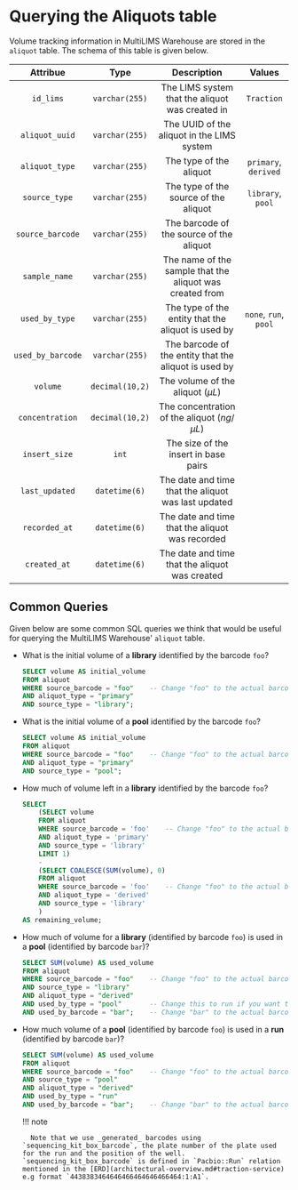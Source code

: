 # Querying the Aliquots table

Volume tracking information in MultiLIMS Warehouse are stored in the `aliquot` table. The schema of this table is given below.

<center>

|    **Attribue**   |     **Type**    |                      **Description**                     |       **Values**      |
|:-----------------:|:---------------:|:--------------------------------------------------------:|:---------------------:|
|     `id_lims`     |  `varchar(255)` | The LIMS system that the aliquot was created in          |       `Traction`      |
|   `aliquot_uuid`  |  `varchar(255)` | The UUID of the aliquot in the LIMS system               |                       |
|   `aliquot_type`  |  `varchar(255)` | The type of the aliquot                                  |  `primary`, `derived` |
|   `source_type`   |  `varchar(255)` | The type of the source of the aliquot                    |   `library`, `pool`   |
|  `source_barcode` |  `varchar(255)` | The barcode of the source of the aliquot                 |                       |
|   `sample_name`   |  `varchar(255)` | The name of the sample that the aliquot was created from |                       |
|   `used_by_type`  |  `varchar(255)` | The type of the entity that the aliquot is used by       | `none`, `run`, `pool` |
| `used_by_barcode` |  `varchar(255)` | The barcode of the entity that the aliquot is used by    |                       |
|      `volume`     | `decimal(10,2)` | The volume of the aliquot ($\mu L$)                           |                       |
|  `concentration`  | `decimal(10,2)` | The concentration of the aliquot ($ng/\mu L$)                 |                       |
|   `insert_size`   |      `int`      | The size of the insert in base pairs                     |                       |
|   `last_updated`  |  `datetime(6)`  | The date and time that the aliquot was last updated      |                       |
|   `recorded_at`   |  `datetime(6)`  | The date and time that the aliquot was recorded          |                       |
|    `created_at`   |  `datetime(6)`  | The date and time that the aliquot was created           |                       |

</center>

## Common Queries

Given below are some common SQL queries we think that would be useful for querying the MultiLIMS Warehouse' `aliquot` table.

- What is the initial volume of a **library** identified by the barcode `foo`?

    ```sql
    SELECT volume AS initial_volume
    FROM aliquot
    WHERE source_barcode = "foo"    -- Change "foo" to the actual barcode
    AND aliquot_type = "primary"
    AND source_type = "library";
    ```

- What is the initial volume of a **pool** identified by the barcode `foo`?

    ```sql
    SELECT volume AS initial_volume
    FROM aliquot
    WHERE source_barcode = "foo"    -- Change "foo" to the actual barcode
    AND aliquot_type = "primary"
    AND source_type = "pool";
    ```

- How much of volume left in a **library** identified by the barcode `foo`?

    ```sql
    SELECT 
        (SELECT volume 
        FROM aliquot
        WHERE source_barcode = 'foo'    -- Change "foo" to the actual barcode
        AND aliquot_type = 'primary'
        AND source_type = 'library'
        LIMIT 1) 
        - 
        (SELECT COALESCE(SUM(volume), 0)
        FROM aliquot
        WHERE source_barcode = 'foo'    -- Change "foo" to the actual barcode
        AND aliquot_type = 'derived'
        AND source_type = 'library'
        ) 
    AS remaining_volume;
    ```

- How much of volume for a **library** (identified by barcode `foo`) is used in a **pool** (identified by barcode `bar`)?

    ```sql
    SELECT SUM(volume) AS used_volume
    FROM aliquot
    WHERE source_barcode = "foo"    -- Change "foo" to the actual barcode
    AND source_type = "library"
    AND aliquot_type = "derived"
    AND used_by_type = "pool"       -- Change this to run if you want to find the used volume used for a run
    AND used_by_barcode = "bar";    -- Change "bar" to the actual barcode
    ```

- How much volume of a **pool** (identified by barcode `foo`) is used in a **run** (identified by barcode `bar`)?

    ```sql
    SELECT SUM(volume) AS used_volume
    FROM aliquot
    WHERE source_barcode = "foo"    -- Change "foo" to the actual barcode
    AND source_type = "pool"
    AND aliquot_type = "derived"
    AND used_by_type = "run"
    AND used_by_barcode = "bar";    -- Change "bar" to the actual barcode
    ```

    !!! note

        Note that we use _generated_ barcodes using `sequencing_kit_box_barcode`, the plate number of the plate used for the run and the position of the well. `sequencing_kit_box_barcode` is defined in `Pacbio::Run` relation mentioned in the [ERD](architectural-overview.md#traction-service) e.g format `4438383464646466464646466464:1:A1`.
